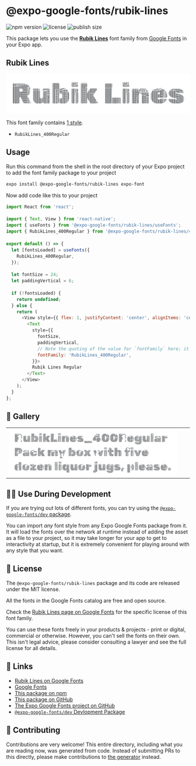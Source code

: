 # @expo-google-fonts/rubik-lines

![npm version](https://flat.badgen.net/npm/v/@expo-google-fonts/rubik-lines)
![license](https://flat.badgen.net/github/license/expo/google-fonts)
![publish size](https://flat.badgen.net/packagephobia/install/@expo-google-fonts/rubik-lines)

This package lets you use the [**Rubik Lines**](https://fonts.google.com/specimen/Rubik+Lines) font family from [Google Fonts](https://fonts.google.com/) in your Expo app.

## Rubik Lines

![Rubik Lines](./font-family.png)

This font family contains [1 style](#-gallery).

- `RubikLines_400Regular`

## Usage

Run this command from the shell in the root directory of your Expo project to add the font family package to your project
```sh
expo install @expo-google-fonts/rubik-lines expo-font
```

Now add code like this to your project
```js
import React from 'react';

import { Text, View } from 'react-native';
import { useFonts } from '@expo-google-fonts/rubik-lines/useFonts';
import { RubikLines_400Regular } from '@expo-google-fonts/rubik-lines/400Regular';

export default () => {
  let [fontsLoaded] = useFonts({
    RubikLines_400Regular,
  });

  let fontSize = 24;
  let paddingVertical = 6;

  if (!fontsLoaded) {
    return undefined;
  } else {
    return (
      <View style={{ flex: 1, justifyContent: 'center', alignItems: 'center' }}>
        <Text
          style={{
            fontSize,
            paddingVertical,
            // Note the quoting of the value for `fontFamily` here; it expects a string!
            fontFamily: 'RubikLines_400Regular',
          }}>
          Rubik Lines Regular
        </Text>
      </View>
    );
  }
};

```

## 🔡 Gallery


||||
|-|-|-|
|![RubikLines_400Regular](.//400Regular/RubikLines_400Regular.ttf.png)||||


## 👩‍💻 Use During Development

If you are trying out lots of different fonts, you can try using the [`@expo-google-fonts/dev` package](https://github.com/expo/google-fonts/tree/master/font-packages/dev#readme).

You can import *any* font style from any Expo Google Fonts package from it. It will load the fonts
over the network at runtime instead of adding the asset as a file to your project, so it may take longer
for your app to get to interactivity at startup, but it is extremely convenient
for playing around with any style that you want.

## 📖 License

The `@expo-google-fonts/rubik-lines` package and its code are released under the MIT license.

All the fonts in the Google Fonts catalog are free and open source.

Check the [Rubik Lines page on Google Fonts](https://fonts.google.com/specimen/Rubik+Lines) for the specific license of this font family.

You can use these fonts freely in your products & projects - print or digital, commercial or otherwise. However, you can't sell the fonts on their own. This isn't legal advice, please consider consulting a lawyer and see the full license for all details.

## 🔗 Links

- [Rubik Lines on Google Fonts](https://fonts.google.com/specimen/Rubik+Lines)
- [Google Fonts](https://fonts.google.com/)
- [This package on npm](https://www.npmjs.com/package/@expo-google-fonts/rubik-lines)
- [This package on GitHub](https://github.com/expo/google-fonts/tree/master/font-packages/rubik-lines)
- [The Expo Google Fonts project on GitHub](https://github.com/expo/google-fonts)
- [`@expo-google-fonts/dev` Devlopment Package](https://github.com/expo/google-fonts/tree/master/font-packages/dev)

## 🤝 Contributing

Contributions are very welcome! This entire directory, including what you are reading now, was generated from code. Instead of submitting PRs to this directly, please make contributions to [the generator](https://github.com/expo/google-fonts/tree/master/packages/generator) instead.
